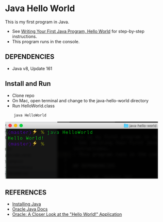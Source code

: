 # Java Hello World

This is my first program in Java.
- See [Writing Your First Java Program, Hello World](java/java-hello-world.md) for step-by-step instructions.
- This program runs in the console.

## DEPENDENCIES

- Java v8, Update 161

## Install and Run

- Clone repo
- On Mac, open terminal and change to the java-hello-world directory
- Run HelloWorld.class

```java
    java HelloWorld
```
<p align="center">
  <img src="hello-world.png">
</p>

## REFERENCES

- [Installing Java](https://java.com/en/download/help/index_installing.xml)
- [Oracle Java Docs](https://java.com/en/download/faq/java_mac.xml) 
- [Oracle: A Closer Look at the "Hello World!" Application](https://docs.oracle.com/javase/tutorial/getStarted/application/index.html)